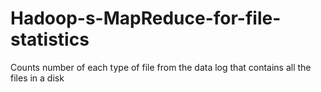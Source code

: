 Hadoop-s-MapReduce-for-file-statistics
======================================

Counts number of each type of file from the data log that contains all the files in a disk
